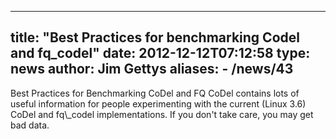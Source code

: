 
---
title: "Best Practices for benchmarking Codel and fq_codel"
date: 2012-12-12T07:12:58
type: news
author: Jim Gettys
aliases:
    - /news/43
---
<link>Best Practices for Benchmarking CoDel and FQ CoDel</link> contains
lots of useful information for people experimenting with the current
(Linux 3.6) CoDel and fq\_codel implementations. If you don't take care,
you may get bad data.
